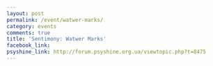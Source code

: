 ```yaml
---
layout: post
permalink: /event/watwer-marks/
category: events
comments: true
title: 'Sentimony: Watwer Marks'
facebook_link: 
psyshine_link: http://forum.psyshine.org.ua/viewtopic.php?t=8475
---
```


